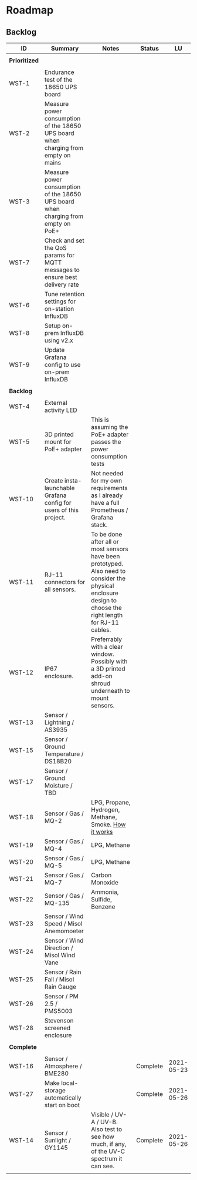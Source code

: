 # Roadmap

## Backlog

| ID              | Summary                                                      | Notes                                                        | Status   | LU         |
| --------------- | ------------------------------------------------------------ | ------------------------------------------------------------ | -------- | ---------- |
|                 |                                                              |                                                              |          |            |
| **Prioritized** |                                                              |                                                              |          |            |
|                 |                                                              |                                                              |          |            |
| WST-1           | Endurance test of the 18650 UPS board                        |                                                              |          |            |
| WST-2           | Measure power consumption of the 18650 UPS board when charging from empty on mains |                                                              |          |            |
| WST-3           | Measure power consumption of the 18650 UPS board when charging from empty on PoE+ |                                                              |          |            |
| WST-7           | Check and set the QoS params for MQTT messages to ensure best delivery rate |                                                              |          |            |
| WST-6           | Tune retention settings for on-station InfluxDB              |                                                              |          |            |
| WST-8           | Setup on-prem InfluxDB using v2.x                            |                                                              |          |            |
| WST-9           | Update Grafana config to use on-prem InfluxDB                |                                                              |          |            |
|                 |                                                              |                                                              |          |            |
| **Backlog**     |                                                              |                                                              |          |            |
|                 |                                                              |                                                              |          |            |
| WST-4           | External activity LED                                        |                                                              |          |            |
| WST-5           | 3D printed mount for PoE+ adapter                            | This is assuming the PoE+ adapter passes the power consumption tests |          |            |
| WST-10          | Create insta-launchable Grafana config for users of this project. | Not needed for my own requirements as I already have a full Prometheus / Grafana stack. |          |            |
| WST-11          | RJ-11 connectors for all sensors.                            | To be done after all or most sensors have been prototyped.  Also need to consider the physical enclosure design to choose the right length for RJ-11 cables. |          |            |
| WST-12          | IP67 enclosure.                                              | Preferrably with a clear window.  Possibly with a 3D printed add-on shroud underneath to mount sensors. |          |            |
| WST-13          | Sensor / Lightning / AS3935                                  |                                                              |          |            |
| WST-15          | Sensor / Ground Temperature / DS18B20                        |                                                              |          |            |
| WST-17          | Sensor / Ground Moisture / TBD                               |                                                              |          |            |
| WST-18          | Sensor / Gas / MQ-2                                          | LPG, Propane, Hydrogen, Methane, Smoke.  [How it works](https://lastminuteengineers.com/mq2-gas-senser-arduino-tutorial/) |          |            |
| WST-19          | Sensor / Gas / MQ-4                                          | LPG, Methane                                                 |          |            |
| WST-20          | Sensor / Gas / MQ-5                                          | LPG, Methane                                                 |          |            |
| WST-21          | Sensor / Gas / MQ-7                                          | Carbon Monoxide                                              |          |            |
| WST-22          | Sensor / Gas / MQ-135                                        | Ammonia, Sulfide, Benzene                                    |          |            |
| WST-23          | Sensor / Wind Speed / Misol Anemomoeter                      |                                                              |          |            |
| WST-24          | Sensor / Wind Direction / Misol Wind Vane                    |                                                              |          |            |
| WST-25          | Sensor / Rain Fall / Misol Rain Gauge                        |                                                              |          |            |
| WST-26          | Sensor / PM 2.5 / PMS5003                                    |                                                              |          |            |
| WST-28          | Stevenson screened enclosure                                 |                                                              |          |            |
|                 |                                                              |                                                              |          |            |
| **Complete**    |                                                              |                                                              |          |            |
|                 |                                                              |                                                              |          |            |
| WST-16          | Sensor / Atmosphere / BME280                                 |                                                              | Complete | 2021-05-23 |
| WST-27          | Make local-storage automatically start on boot               |                                                              | Complete | 2021-05-26 |
| WST-14          | Sensor / Sunlight / GY1145                                   | Visible / UV-A / UV-B.  Also test to see how much, if any, of the UV-C spectrum it can see. | Complete | 2021-05-26 |
|                 |                                                              |                                                              |          |            |

